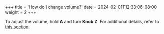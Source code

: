 +++
title = 'How do I change volume?'
date = 2024-02-01T12:33:06-08:00
weight = 2
+++



To adjust the volume, hold **A** and turn **Knob Z**. For additional details, refer to [this section](#volume).